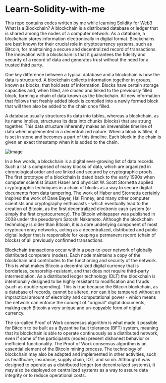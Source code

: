 # Learn-Solidity-with-me
This repo contains codes written by me while learning Solidity for Web3
What Is a Blockchain?
A blockchain is a distributed database or ledger that is shared among the nodes of a computer network. As a database, a blockchain stores information electronically in digital format. Blockchains are best known for their crucial role in cryptocurrency systems, such as Bitcoin, for maintaining a secure and decentralized record of transactions. The innovation with a blockchain is that it guarantees the fidelity and security of a record of data and generates trust without the need for a trusted third party.

One key difference between a typical database and a blockchain is how the data is structured. A blockchain collects information together in groups, known as blocks, that hold sets of information. Blocks have certain storage capacities and, when filled, are closed and linked to the previously filled block, forming a chain of data known as the blockchain. All new information that follows that freshly added block is compiled into a newly formed block that will then also be added to the chain once filled.

A database usually structures its data into tables, whereas a blockchain, as its name implies, structures its data into chunks (blocks) that are strung together. This data structure inherently makes an irreversible timeline of data when implemented in a decentralized nature. When a block is filled, it is set in stone and becomes a part of this timeline. Each block in the chain is given an exact timestamp when it is added to the chain.

![image](https://user-images.githubusercontent.com/91731654/192086844-6a00c53b-e199-42f9-9a24-c014c65f969e.png)

In a few words, a blockchain is a digital ever-growing list of data records. Such a list is comprised of many blocks of data, which are organized in chronological order and are linked and secured by cryptographic proofs.
The first prototype of a blockchain is dated back to the early 1990s when computer scientist Stuart Haber and physicist W. Scott Stornetta applied cryptographic techniques in a chain of blocks as a way to secure digital documents from data tampering. The work of Haber and Stornetta certainly inspired the work of Dave Bayer, Hal Finney, and many other computer scientists and cryptography enthusiasts - which eventually lead to the creation of Bitcoin, as the first decentralized electronic cash system (or simply the first cryptocurrency). The Bitcoin whitepaper was published in 2008 under the pseudonym Satoshi Nakamoto.
Although the blockchain technology is older than Bitcoin, it is a core underlying component of most cryptocurrency networks, acting as a decentralized, distributed and public digital ledger that is responsible for keeping a permanent record (chain of blocks) of all previously confirmed transactions.

Blockchain transactions occur within a peer-to-peer network of globally distributed computers (nodes). Each node maintains a copy of the blockchain and contributes to the functioning and security of the network. This is what makes Bitcoin a decentralized digital currency that is borderless, censorship-resistant, and that does not require third-party intermediation.
As a distributed ledger technology (DLT) the blockchain is intentionally designed to be highly resistant to modification and frauds (such as double-spending). This is true because the Bitcoin blockchain, as a database of records, cannot be altered, nor can it be tampered without an impractical amount of electricity and computational power - which means the network can enforce the concept of "original" digital documents, making each Bitcoin a very unique and un-copyable form of digital currency.

The so-called Proof of Work consensus algorithm is what made it possible for Bitcoin to be built as a Byzantine fault tolerance (BFT) system, meaning that its blockchain is able to operate continuously as a distributed network, even if some of the participants (nodes) present dishonest behavior or inefficient functionality. The Proof of Work consensus algorithm is an essential element of the Bitcoin mining process.
The technology of blockchain may also be adapted and implemented in other activities, such as healthcare, insurance, supply chain, IOT, and so on. Although it was designed to operate as a distributed ledger (on decentralized systems), it may also be deployed on centralized systems as a way to assure data integrity or to reduce operational costs.
